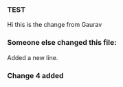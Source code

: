 ### TEST
Hi this is the change from Gaurav


### Someone else changed this file:
Added a new line.


### Change 4 added


